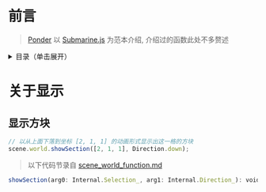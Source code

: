 # 前言

> [Ponder](../Ponder.md) 以 [Submarine.js](../../kubejs/client_scripts/Ponder/Submarine.js) 为范本介绍, 介绍过的函数此处不多赘述

<details>
  <summary>目录（单击展开）</summary>

  - [前言](#前言)
  - [关于显示](#关于显示)
    1. [显示方块](#显示方块)

    
</details>
 
# 关于显示

## 显示方块

```js
// 以从上面下落到坐标 [2, 1, 1] 的动画形式显示出这一格的方块
scene.world.showSection([2, 1, 1], Direction.down);
```

> 以下代码节录自 [scene_world_function.md](../internal/scene_world_function.md)

```js
showSection(arg0: Internal.Selection_, arg1: Internal.Direction_): void_;
```
